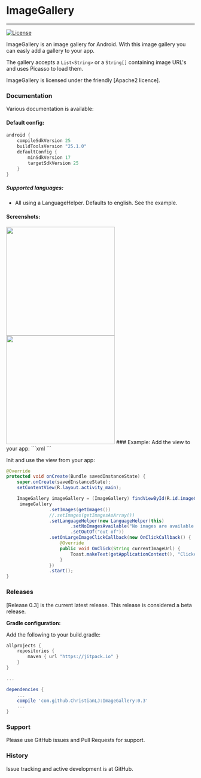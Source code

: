 # ImageGallery 
---------
<!--[![Build Status](https://api.travis-ci.org/ChristianLJ/MaterialEditText.svg)](https://travis-ci.org/ChristianLJ/MaterialEditText)-->
[![License](https://img.shields.io/badge/license-Apache%202-4EB1BA.svg?style=flat-square)](https://opensource.org/licenses/Apache2)

ImageGallery is an image gallery for Android. With this image gallery you can easly add a gallery to your app. 

The gallery accepts a `List<String>` or a `String[]` containing image URL's and uses Picasso to load them.

ImageGallery is licensed under the friendly [Apache2 licence].

### Documentation
Various documentation is available:

#### Default config:
```groovy
android {
    compileSdkVersion 25
    buildToolsVersion "25.1.0"
    defaultConfig {
        minSdkVersion 17
        targetSdkVersion 25
    }
}
```
##### Supported languages:
- All using a LanguageHelper. Defaults to english. See the example.

#### Screenshots:
<img src="https://raw.githubusercontent.com/ChristianLJ/ImageGallery/master/documentation/s1.png" width="290">
<img src="https://raw.githubusercontent.com/ChristianLJ/ImageGallery/master/documentation/s2.png" width="290">
### Example:
Add the view to your app:
```xml
<app.ltaps.imagegallery.ImageGallery
    android:id="@+id/imageGallery"
    android:layout_width="match_parent"
    android:layout_height="match_parent" />
```

Init and use the view from your app:
```java
@Override
protected void onCreate(Bundle savedInstanceState) {
    super.onCreate(savedInstanceState);
    setContentView(R.layout.activity_main);

    ImageGallery imageGallery = (ImageGallery) findViewById(R.id.imageGallery);
     imageGallery
                .setImages(getImages())
                //.setImages(getImagesAsArray())
                .setLanguageHelper(new LanguageHelper(this)
                        .setNoImagesAvailable("No images are available!")
                        .setOutOf("out of"))
                .setOnLargeImageClickCallback(new OnClickCallback() {
                    @Override
                    public void OnClick(String currentImageUrl) {
                        Toast.makeText(getApplicationContext(), "Clicked image", Toast.LENGTH_LONG).show();
                    }
                })
                .start();
}
```


### Releases
[Release 0.3] is the current latest release. This release is considered a beta release.


**Gradle configuration:**

Add the following to your build.gradle:
```groovy
allprojects {
    repositories {
        maven { url "https://jitpack.io" }
    }
}

...

dependencies {
    ...
    compile 'com.github.ChristianLJ:ImageGallery:0.3'
    ...
}
```


### Support
Please use GitHub issues and Pull Requests for support.


### History
Issue tracking and active development is at GitHub.
